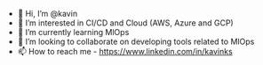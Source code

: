 - 👋 Hi, I’m @kavin
- 👀 I’m interested in CI/CD and Cloud (AWS, Azure and GCP)
- 🌱 I’m currently learning MlOps
- 💞️ I’m looking to collaborate on developing tools related to MlOps
- 📫 How to reach me - https://www.linkedin.com/in/kavinks

<!---
kavinksm/kavinksm is a ✨ special ✨ repository because its `README.md` (this file) appears on your GitHub profile.
You can click the Preview link to take a look at your changes.
--->
